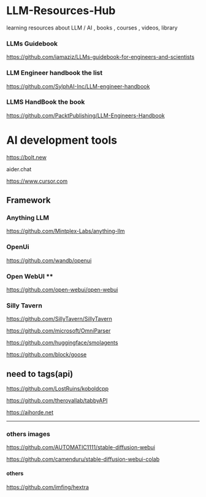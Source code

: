 # LLM-Resources-Hub
learning resources about LLM / AI , books , courses , videos, library 


### LLMs Guidebook

https://github.com/iamaziz/LLMs-guidebook-for-engineers-and-scientists

### LLM Engineer handbook the list

https://github.com/SylphAI-Inc/LLM-engineer-handbook

### LLMS HandBook the book

https://github.com/PacktPublishing/LLM-Engineers-Handbook

# AI development tools

https://bolt.new

aider.chat

https://www.cursor.com


## Framework

### Anything LLM

https://github.com/Mintplex-Labs/anything-llm

### OpenUi

https://github.com/wandb/openui

### Open WebUI **

https://github.com/open-webui/open-webui

### Silly Tavern

https://github.com/SillyTavern/SillyTavern


https://github.com/microsoft/OmniParser

https://github.com/huggingface/smolagents

https://github.com/block/goose


## need to tags(api)

https://github.com/LostRuins/koboldcpp

https://github.com/theroyallab/tabbyAPI

https://aihorde.net

-----------------------------------------------------------------------------

### others images 

https://github.com/AUTOMATIC1111/stable-diffusion-webui

https://github.com/camenduru/stable-diffusion-webui-colab


#### others

https://github.com/imfing/hextra

